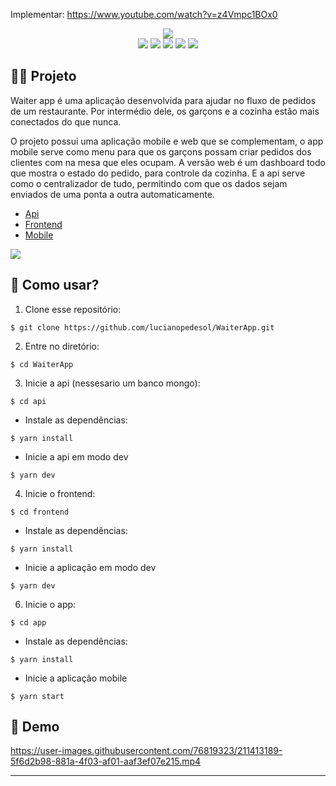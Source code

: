 
Implementar:
https://www.youtube.com/watch?v=z4Vmpc1BOx0

<div align='center'>
  <img src='https://user-images.githubusercontent.com/76819323/211413172-165ebf01-1187-4c82-9bd4-25717afc1358.png' />
</div>

<div align="center">
  <image src="https://img.shields.io/badge/Node.js-43853D?style=for-the-badge&logo=node.js&logoColor=white" />
  <image src="https://img.shields.io/badge/MongoDB-4EA94B?style=for-the-badge&logo=mongodb&logoColor=white" />
  <image src="https://img.shields.io/badge/TypeScript-007ACC?style=for-the-badge&logo=typescript&logoColor=white" />
  <image src="https://img.shields.io/badge/React-20232A?style=for-the-badge&logo=react&logoColor=61DAFB" />
  <image src="https://img.shields.io/badge/React_Native-20232A?style=for-the-badge&logo=react&logoColor=61DAFB" />
</div>

## 👨‍💻 Projeto

Waiter app é uma aplicação desenvolvida para ajudar no fluxo de pedidos de um restaurante. Por intermédio dele, os garçons e a cozinha estão mais conectados do que nunca.

O projeto possui uma aplicação mobile e web que se complementam, o app mobile serve como menu para que os garçons possam criar pedidos dos clientes com na mesa que eles ocupam. A versão web é um dashboard todo que mostra o estado do pedido, para controle da cozinha. E a api serve como o centralizador de tudo, permitindo com que os dados sejam enviados de uma ponta a outra automaticamente.

- [Api](https://github.com/lucianopedesol/WaiterApp/tree/main/api)
- [Frontend](https://github.com/lucianopedesol/WaiterApp/tree/main/frontend)
- [Mobile](https://github.com/lucianopedesol/WaiterApp/tree/main/waiter-app)

<a href='https://www.figma.com/file/Ivct0qKlCFhWIIPrC5yHBF/WAITERAPP?node-id=216%3A1787&t=4ByEfZEfoA5QrxMn-0'>
  <img src='https://user-images.githubusercontent.com/76819323/211413174-84698301-e65d-4251-87e3-c018ba9f3326.png' />
</a>

## 🤔 Como usar?


   1. Clone esse repositório:
   ```
   $ git clone https://github.com/lucianopedesol/WaiterApp.git
   ```

   2. Entre no diretório:
   ```
   $ cd WaiterApp
   ```

   3. Inicie a api (nessesario um banco mongo):
   ```
   $ cd api
   ```

   - Instale as dependências:
   ```
   $ yarn install
   ```
   - Inicie a api em modo dev
   ```
   $ yarn dev
   ```

   4. Inicie o frontend:
   ```
   $ cd frontend
   ```

   - Instale as dependências:
   ```
   $ yarn install
   ```

   - Inicie a aplicação em modo dev
   ```
   $ yarn dev
   ```

   6. Inicie o app:
   ```
   $ cd app
   ```

   - Instale as dependências:
   ```
   $ yarn install
   ```

   - Inicie a aplicação mobile
   ```
   $ yarn start
   ```

## 🎥 Demo

https://user-images.githubusercontent.com/76819323/211413189-5f6d2b98-881a-4f03-af01-aaf3ef07e215.mp4

---
